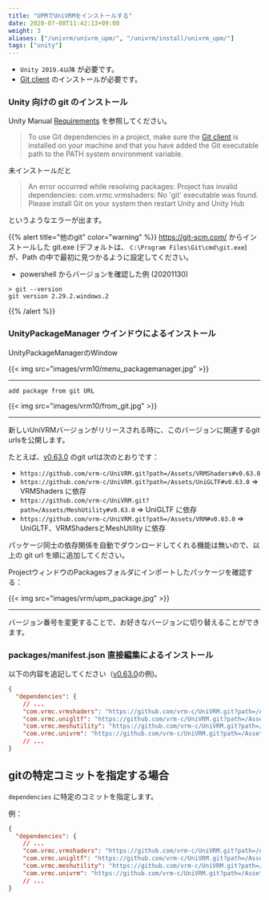 ```yaml
---
title: "UPMでUniVRMをインストールする"
date: 2020-07-08T11:42:13+09:00
weight: 3
aliases: ["/univrm/univrm_upm/", "/univrm/install/univrm_upm/"]
tags: ["unity"]
---
```


* `Unity 2019.4以降` が必要です。
* [Git client](https://git-scm.com/) のインストールが必要です。

### Unity 向けの git のインストール

Unity Manual [Requirements](https://docs.unity3d.com/Manual/upm-git.html#req) を参照してください。

> To use Git dependencies in a project, make sure the [Git client](https://git-scm.com/) is installed on your machine and that you have added the Git executable path to the PATH system environment variable.

未インストールだと

> An error occurred while resolving packages:
Project has invalid dependencies:
com.vrmc.vrmshaders: No 'git' executable was found. Please install Git on your system then restart Unity and Unity Hub

というようなエラーが出ます。


{{% alert title="他のgit" color="warning" %}}
https://git-scm.com/ からインストールした git.exe (デフォルトは、 `C:\Program Files\Git\cmd\git.exe`) が、Path の中で最初に見つかるように設定してください。

* powershell からバージョンを確認した例 (20201130)
```dos
> git --version
git version 2.29.2.windows.2
```

{{% /alert %}}



### UnityPackageManager ウインドウによるインストール

UnityPackageManagerのWindow

{{< img src="images/vrm10/menu_packagemanager.jpg" >}}
<hr>

`add package from git URL`

{{< img src="images/vrm10/from_git.jpg" >}}

<hr>

新しいUniVRMバージョンがリリースされる時に、このバージョンに関連するgit urlsを公開します。

たとえば、[v0.63.0](https://github.com/vrm-c/UniVRM/releases/tag/v0.63.0) のgit urlは次のとおりです：

* `https://github.com/vrm-c/UniVRM.git?path=/Assets/VRMShaders#v0.63.0`
* `https://github.com/vrm-c/UniVRM.git?path=/Assets/UniGLTF#v0.63.0` => VRMShaders に依存
* `https://github.com/vrm-c/UniVRM.git?path=/Assets/MeshUtility#v0.63.0` => UniGLTF に依存
* `https://github.com/vrm-c/UniVRM.git?path=/Assets/VRM#v0.63.0` => UniGLTF、VRMShadersとMeshUtility に依存

パッケージ同士の依存関係を自動でダウンロードしてくれる機能は無いので、以上の git url を順に追加してください。

ProjectウィンドウのPackagesフォルダにインポートしたパッケージを確認する：

{{< img src="images/vrm/upm_package.jpg" >}}
<hr>

バージョン番号を変更することで、お好きなバージョンに切り替えることができます。

### packages/manifest.json 直接編集によるインストール

以下の内容を追記してください（[v0.63.0](https://github.com/vrm-c/UniVRM/releases/tag/v0.63.0)の例)。

```json
{
  "dependencies": {
    // ...
    "com.vrmc.vrmshaders": "https://github.com/vrm-c/UniVRM.git?path=/Assets/VRMShaders#v0.63.0",
    "com.vrmc.unigltf": "https://github.com/vrm-c/UniVRM.git?path=/Assets/UniGLTF#v0.63.0",
    "com.vrmc.meshutility": "https://github.com/vrm-c/UniVRM.git?path=/Assets/MeshUtility#v0.63.0",
    "com.vrmc.univrm": "https://github.com/vrm-c/UniVRM.git?path=/Assets/VRM#v0.63.0",
    // ...
}
```

## gitの特定コミットを指定する場合

`dependencies` に特定のコミットを指定します。

例：

```json
{
  "dependencies": {
    // ...
    "com.vrmc.vrmshaders": "https://github.com/vrm-c/UniVRM.git?path=/Assets/VRMShaders#54645cfc57f31e6a9b406b9fda2094e4b2a51a1f",
    "com.vrmc.unigltf": "https://github.com/vrm-c/UniVRM.git?path=/Assets/UniGLTF#54645cfc57f31e6a9b406b9fda2094e4b2a51a1f",
    "com.vrmc.meshutility": "https://github.com/vrm-c/UniVRM.git?path=/Assets/MeshUtility#54645cfc57f31e6a9b406b9fda2094e4b2a51a1f",
    "com.vrmc.univrm": "https://github.com/vrm-c/UniVRM.git?path=/Assets/VRM#54645cfc57f31e6a9b406b9fda2094e4b2a51a1f",
    // ...
}
```
